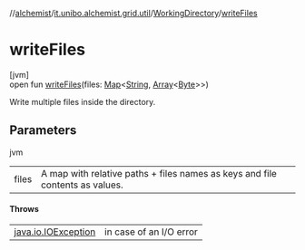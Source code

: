 //[alchemist](../../../index.md)/[it.unibo.alchemist.grid.util](../index.md)/[WorkingDirectory](index.md)/[writeFiles](write-files.md)

# writeFiles

[jvm]\
open fun [writeFiles](write-files.md)(files: [Map](https://docs.oracle.com/javase/8/docs/api/java/util/Map.html)<[String](https://docs.oracle.com/javase/8/docs/api/java/lang/String.html), [Array](https://kotlinlang.org/api/latest/jvm/stdlib/kotlin/-array/index.html)<[Byte](https://kotlinlang.org/api/latest/jvm/stdlib/kotlin/-byte/index.html)>>)

Write multiple files inside the directory.

## Parameters

jvm

| | |
|---|---|
| files | A map with relative paths + files names as keys and file contents as values. |

#### Throws

| | |
|---|---|
| [java.io.IOException](https://docs.oracle.com/javase/8/docs/api/java/io/IOException.html) | in case of an I/O error |
